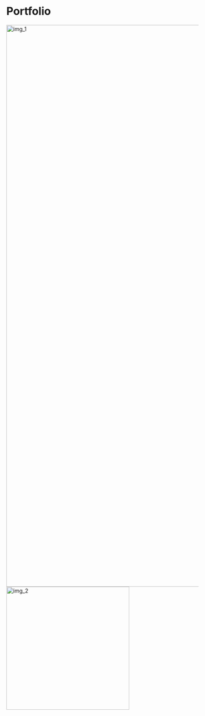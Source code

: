 # Portfolio

<img width="1470" alt="img_1" src="https://github.com/SoePhyu99/Portfolio/assets/133002857/33154b06-aecd-4f89-9e74-b6af34023d21">
<img width="322" alt="img_2" src="https://github.com/SoePhyu99/Portfolio/assets/133002857/970e5133-2e70-45d0-8cac-4f1edd912b5b">
